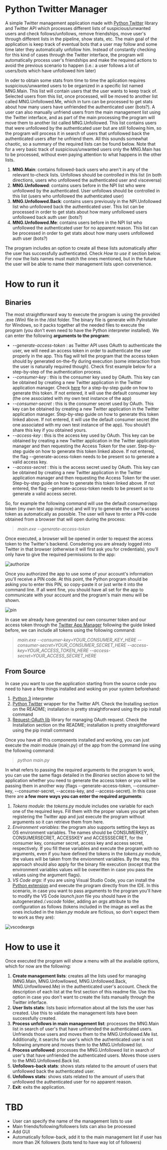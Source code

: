 # Python Twitter Manager

A simple Twitter management application made with [Python Twitter](https://github.com/bear/python-twitter) library and Twitter API which processes different lists of suspicious/unwanted users and check follows/unfollows, remove friendships, move user's through different lists in the pipeline, show stats, etc. The main goal of the application is keep track of eventual bots that a user may follow and some time later they automatically unfollow him. Instead of constantly checking for this kind of cases through the Twitter interface, the program will automatically process user's friendships and make the required actions to avoid the previous scenario to happen (i.e.: a user follows a lot of users/bots which have unfollowed him later)

In oder to obtain some stats from time to time the aplication requires suspicious/unwanted users to be organized in a specific list named MNG.Main. This list will contain users that the user wants to keep track of. Selected users from this list, once processed, will be moved to another list called MNG.Unfollowed.Me, which in turn can be processed to get stats about how many users have unfriended the authenticated user (bots?). A user can also manually unfriend users from the main management list using the Twitter interface, and as part of the main processing the program will move them to another list called MNG.Unfollowed. This list contains users that were unfollowed by the authenticated user but are still following him, so the program will process it in search of users that unfollowed back the authenticated users after he unfriend them. All this sounds somewhat chaotic, so a summary of the required lists can be found below. Note that for a very basic track of suspicious/unwanted users only the MNG.Main has to be processed, without even paying attention to what happens in the other lists.

1. **MNG.Main**: contains followed-back users who aren't in any of the relevant to-check lists. Unfollows should be controlled in this list (in both directions, users who unfollowed the authenticated user and visceversa)
2. **MNG.Unfollowed**: contains users before in the NPI list who were unfollowed by the authenticated. User unfollows should be controlled in this list (users who unfollowed the authenticated user)
3. **MNG.Unfollowed.Back**: contains users previously in the NPI.Unfollowed list who unfollowed back the authenticated user. This list can be processed in order to get stats about how many unfollowed users unfollowed back auth user (bots?)
4. **MNG.Unfollowed.Me**: contains users before in the NPI list who unfollowed the authenticated user for no apparent reason. This list can be processed in order to get stats about how many users unfollowed auth user (bots?)

The program includes an option to create all these lists automatically after the user has successfully authenticated. Check *How to use it* section below. For now the lists names must match the ones mentioned, but in the future the user will be able to name their management lists upon convenience.

# How to run it

## Binaries

The most straightforward way to execute the program is using the provided .exe (Win) file in the /dist folder. The binary file is generate with PyInstaller for Windows, so it packs together all the needed files to execute the program (you don't even need to have the Python interpreter installed). We can enter the following **arguments to the program**:

- *--generate-access-token* : as Twitter API uses OAuth to authenticate the user, we will need an access token in order to authenticate the user properly in the app. This flag will tell the program that the access token should by generated on-the-fly during execution (some interaction from the user is naturally required though). Check first example below for a step-by-step of the authentication process.
- *--consumer-key* : this is the consumer key used by OAuth. This key can be obtained by creating a new Twitter application in the Twitter application manager. Check [here](https://python-twitter.readthedocs.io/en/latest/getting_started.html#getting-your-application-tokens) for a step-by-step guide on how to generate this token. If not entered, it will use the default consumer key (the one associated with my own test instance of the app)
- *--consumer-secret* : this is the consumer secret used by OAuth. This key can be obtained by creating a new Twitter application in the Twitter application manager. Step-by-step guide on how to generate this token linked above. If not entered, it will use the default consumer secret (the one associated with my own test instance of the app). You should't share this key if you obtained yours.
- *--access-key* : this is the access key used by OAuth. This key can be obtained by creating a new Twitter application in the Twitter application manager and then requesting the Access Token for the user. Step-by-step guide on how to generate this token linked above. If not entered, the flag --generate-access-token needs to be present so to generate a valid access key.
- *--access-secret* : this is the access secret used by OAuth. This key can be obtained by creating a new Twitter application in the Twitter application manager and then requesting the Access Token for the user. Step-by-step guide on how to generate this token linked above. If not entered, the flag --generate-access-token needs to be present so to generate a valid access secret.

So, for example the following command will use the default consumer/app token (my own test app instance) and will try to generate the user's access token as automatically as possible. The user will have to enter a PIN-code obtained from a browser that will open during the process:

> *main.exe --generate-access-token*

Once executed, a browser will be opened in order to request the access token to the Twitter's backend. Consdering you are already logged into Twitter in that browser (otherwise it will first ask you for credentials), you'll only have to give the required permissions to the app:

<img src="https://user-images.githubusercontent.com/5633645/39858693-b4f6bd0a-540d-11e8-9edb-7d9d43b97ce6.png" alt="authorize" style="max-width:100%">

Once you authorized the app to use some of your account's information you'll receive a PIN code. At this point, the Python program should be asking you to enter this PIN, so copy-paste it or just write it into the command line. If all went fine, you should have all set for the app to communicate with your account and the program's main menu will be shown.

<img src="https://user-images.githubusercontent.com/5633645/39858697-b7eebaee-540d-11e8-8579-3ebf6f12ed42.png" alt="pin" style="max-width:100%">

In case we already have generated our own consumer token and our access token through the [Twitter App Manager](https://apps.twitter.com/) following the guide linked before, we can include all tokens using the following command:

> *main.exe --consumer-key=YOUR_CONSUMER_KEY_HERE --consumer-secret=YOUR_CONSUMER_SECRET_HERE --access-key=YOUR_ACCESS_TOKEN_HERE --access-secret=YOUR_ACCESS_SECRET_HERE*

## From Source

In case you want to use the application starting from the source code you need to have a few things installed and woking on your system beforehand:

1. [Python 3](https://www.python.org) interpreter
2. [Python Twitter](https://github.com/bear/python-twitter) wrapper for the Twitter API. Check the Installing section on the README; installation is pretty straightforward using the pip install command
3. [Request-OAuth lib](https://github.com/requests/requests-oauthlib) library for managing OAuth request. Check the Installation section on the README; installation is pretty straightforward using the pip install command

Once you have all this components installed and working, you can just execute the *main* module (main.py) of the app from the command line using the following command:

> *python main.py*

In what refers to passing the required arguments to the program to work, you can use the same flags detailed in the *Binaries* section above to tell the application whether you need to generate the access token or you will be passing them in another way (flags --generate-access-token, --consumer-key, --consumer-secret, --access-key, and --access-secret). In this case there are **a few more ways you can enter the required arguments**:

1. *Tokens module*: the *tokens.py* module includes one variable for each one of the required keys. Fill them with the proper values you get when registering the Twitter app and just execute the program without arguments so it can retrieve them from here.
2. *Environment variables*: the program also supports setting the keys as OS environment variables. The names should be CONSUMERKEY, CONSUMERSECRET, ACCESSKEY and ACCESSSECRET, for the consumer key, consumer secret, access key and access secret, respectively. If you fill these variables and execute the program with no arguments, even if you have defined the tokens in the *tokens.py* module, the values will be taken from the envionment variables. By the way, this approach should also apply for the binary file execution (except that the environment variables values will be ovewritten in case you pass the values using the argument flags).
3. *VS Code args*: if you are using Visual Studio Code, you can install the [Python extension](https://marketplace.visualstudio.com/items?itemName=ms-python.python) and execute the program directly from the IDE. In this scenario, in case you want to pass arguments to the program you'll have to modify the VS Code *launch.json* file you should have in the autogenerated */.vscode* folder, adding an *args* attribute to the configuration as follows (tokens included in the image as well as the ones included in the *token.py* module are fictious, so don't expect them to work as they are):

<img src="https://user-images.githubusercontent.com/5633645/39859828-95102c02-5411-11e8-8f1f-18098ada5bdd.png" alt="vscodeargs" style="max-width:100%">

# How to use it

Once executed the program will show a menu with all the available options, which for now are the following:

1. **Create management lists**: creates all the lists used for managing (MNG.Main, MNG.Unfowllowed, MNG.Unfollowed.Back, MNG.Unfowllowed.Me) in the authenticated user's account. Check the description of each list at the first section of this readme file. Use this option in case you don't want to create the lists manually through the Twitter inferface.
2. **User lists stats**: lists basic information about all the lists the user has created. Use this to validate the management lists have been successfully created.
3. **Process unfollows in main management list**: processes the MNG.Main list in search of user's that have unfriended the authenticated users. Unfriends those users and moves them to the MNG.Unfollowed.Me list. Additionally, it searchs for user's which the authenticated user is not following anymore and moves them to the MNG.Unfollowed list.
4. **Process unfollowed**: processes the MNG.Unfollowed list in search of user's that have unfriended the authenticated users. Moves those users to the MNG.Unfollowed.Back list.
5. **Unfollows-back stats**: shows stats related to the amount of users that unfollowed back the authenticated user.
6. **Unfollows stats**: shows stats related to the amount of users that unfollowed the authenticated user for no apparent reason.
7. **Exit**: exits the application.

# TBD

- User can specify the name of the management lists to use
- Main friends/following/followers lists can also be processed
- Add GUI
- Automatically follow-back, add it to the main management list if user has more than 2K followers (bots tend to have way lot of followers)

